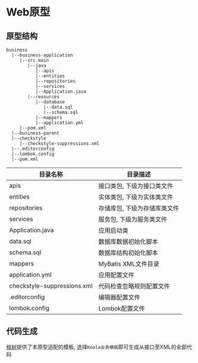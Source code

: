 # Web原型

## 原型结构

```
business 
  |--business-application
     |--src.main
        |--java
           |--apis
           |--entities
           |--repositories
           |--services
           |--Application.java
        |--resources
           |--database
              |--data.sql
              |--schema.sql
           |--mappers
           |--application.yml
     |--pom.xml
  |--business-parent
  |--checkstyle
     |--checkstyle-suppressions.xml
  |--.editorconfig
  |--lombok.config
  |--pom.xml
```

| 目录名称                    | 目录描述                     |
| --------------------------- | ---------------------------- |
| apis                        | 接口类包, 下级为接口类文件   |
| entities                    | 实体类包, 下级为实体类文件   |
| repositories                | 存储库包, 下级为存储库类文件 |
| services                    | 服务包, 下级为服务类文件     |
| Application.java            | 应用启动类                   |
| data.sql                    | 数据库数据初始化脚本         |
| schema.sql                  | 数据库结构初始化脚本         |
| mappers                     | MyBatis XML文件目录          |
| application.yml             | 应用配置文件                 |
| checkstyle-suppressions.xml | 代码检查忽略规则配置文件     |
| .editorconfig               | 编辑器配置文件               |
| lombok.config               | Lombok配置文件               |

## 代码生成

[桉树](https://eucalyptus.dxl.pink/)提供了本原型适配的模板, 选择`Koala业务模板`即可生成从接口至XML的全部代码